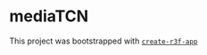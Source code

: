 # mediaTCN

This project was bootstrapped with [`create-r3f-app`](https://github.com/utsuboco/create-r3f-app)